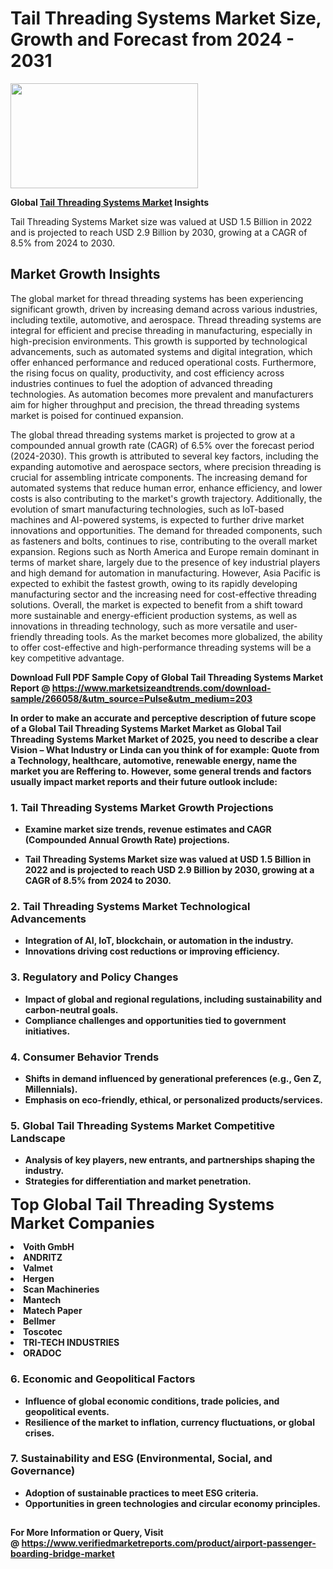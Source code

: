 <H1>Tail Threading Systems Market Size, Growth and Forecast from 2024 - 2031</H1><img class="aligncenter size-medium wp-image-584254" src="https://thirdeyenews.in/wp-content/uploads/2024/09/Global-Market-Research-300x168.jpeg" alt="" width="300" height="168" /><p><strong>Global&nbsp;<a href="https://www.marketsizeandtrends.com/download-sample/266058/&amp;utm_source=Pulse&amp;utm_medium=203">Tail Threading Systems Market</a> Insights</strong></p><p>Tail Threading Systems Market size was valued at USD 1.5 Billion in 2022 and is projected to reach USD 2.9 Billion by 2030, growing at a CAGR of 8.5% from 2024 to 2030.</p><p><h2>Market Growth Insights</h2> <p>The global market for thread threading systems has been experiencing significant growth, driven by increasing demand across various industries, including textile, automotive, and aerospace. Thread threading systems are integral for efficient and precise threading in manufacturing, especially in high-precision environments. This growth is supported by technological advancements, such as automated systems and digital integration, which offer enhanced performance and reduced operational costs. Furthermore, the rising focus on quality, productivity, and cost efficiency across industries continues to fuel the adoption of advanced threading technologies. As automation becomes more prevalent and manufacturers aim for higher throughput and precision, the thread threading systems market is poised for continued expansion.</p> <p><strong></strong></p> <p>The global thread threading systems market is projected to grow at a compounded annual growth rate (CAGR) of 6.5% over the forecast period (2024-2030). This growth is attributed to several key factors, including the expanding automotive and aerospace sectors, where precision threading is crucial for assembling intricate components. The increasing demand for automated systems that reduce human error, enhance efficiency, and lower costs is also contributing to the market's growth trajectory. Additionally, the evolution of smart manufacturing technologies, such as IoT-based machines and AI-powered systems, is expected to further drive market innovations and opportunities. The demand for threaded components, such as fasteners and bolts, continues to rise, contributing to the overall market expansion. Regions such as North America and Europe remain dominant in terms of market share, largely due to the presence of key industrial players and high demand for automation in manufacturing. However, Asia Pacific is expected to exhibit the fastest growth, owing to its rapidly developing manufacturing sector and the increasing need for cost-effective threading solutions. Overall, the market is expected to benefit from a shift toward more sustainable and energy-efficient production systems, as well as innovations in threading technology, such as more versatile and user-friendly threading tools. As the market becomes more globalized, the ability to offer cost-effective and high-performance threading systems will be a key competitive advantage. <p><strong></p><p><span class=""><strong>Download Full PDF Sample Copy of Global Tail Threading Systems Market Report</strong> @ <a href="https://www.marketsizeandtrends.com/download-sample/266058/&amp;utm_source=Pulse&amp;utm_medium=203" target="_blank">https://www.marketsizeandtrends.com/download-sample/266058/&amp;utm_source=Pulse&amp;utm_medium=203</a></span></p><p>In order to make an accurate and perceptive description of future scope of a Global&nbsp;Tail Threading Systems Market Market as Global&nbsp;Tail Threading Systems Market Market of 2025, you need to describe a clear Vision &ndash; What Industry or Linda can you think of for example: Quote from a Technology, healthcare, automotive, renewable energy, name the market you are Reffering to. However, some general trends and factors usually impact market reports and their future outlook include:</p><h3>1.&nbsp;<strong>Tail Threading Systems Market Growth Projections</strong></h3><ul><li>Examine market size trends, revenue estimates and CAGR (Compounded Annual Growth Rate) projections.</li><li><p>Tail Threading Systems Market size was valued at USD 1.5 Billion in 2022 and is projected to reach USD 2.9 Billion by 2030, growing at a CAGR of 8.5% from 2024 to 2030.</p></li></ul><h3>2.&nbsp;<strong>Tail Threading Systems Market Technological Advancements</strong></h3><ul><li>Integration of AI, IoT, blockchain, or automation in the industry.</li><li>Innovations driving cost reductions or improving efficiency.</li></ul><h3>3.&nbsp;<strong>Regulatory and Policy Changes</strong></h3><ul><li>Impact of global and regional regulations, including sustainability and carbon-neutral goals.</li><li>Compliance challenges and opportunities tied to government initiatives.</li></ul><h3>4.&nbsp;<strong>Consumer Behavior Trends</strong></h3><ul><li>Shifts in demand influenced by generational preferences (e.g., Gen Z, Millennials).</li><li>Emphasis on eco-friendly, ethical, or personalized products/services.</li></ul><h3>5.&nbsp;<strong>Global Tail Threading Systems Market Competitive Landscape</strong></h3><ul><li>Analysis of key players, new entrants, and partnerships shaping the industry.</li><li>Strategies for differentiation and market penetration.</li></ul><p data-pm-slice="1 1 []"><span style="color: inherit; font-family: inherit; font-size: 25px;">Top Global Tail Threading Systems Market Companies</span></p><div class="" data-test-id=""><p><li>Voith GmbH</li><li> ANDRITZ</li><li> Valmet</li><li> Hergen</li><li> Scan Machineries</li><li> Mantech</li><li> Matech Paper</li><li> Bellmer</li><li> Toscotec</li><li> TRI-TECH INDUSTRIES</li><li> ORADOC</li></p></div><h3>6.&nbsp;<strong>Economic and Geopolitical Factors</strong></h3><ul><li>Influence of global economic conditions, trade policies, and geopolitical events.</li><li>Resilience of the market to inflation, currency fluctuations, or global crises.</li></ul><h3>7.&nbsp;<strong>Sustainability and ESG (Environmental, Social, and Governance)</strong></h3><ul><li>Adoption of sustainable practices to meet ESG criteria.</li><li>Opportunities in green technologies and circular economy principles.</li></ul><h2><strong style="font-size: 14px;">For More Information or Query, Visit @&nbsp;</strong><a style="background-color: #ffffff; font-size: 14px;" href="https://www.marketsizeandtrends.com/report/tail-threading-systems-market/" target="_blank">https://www.verifiedmarketreports.com/product/airport-passenger-boarding-bridge-market</a></h2>
